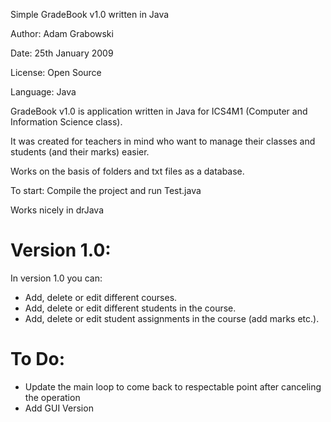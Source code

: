 Simple GradeBook v1.0 written in Java

Author:    Adam Grabowski

Date:      25th January 2009

License:   Open Source

Language:  Java


GradeBook v1.0 is application written in Java for ICS4M1 (Computer and Information Science class).

It was created for teachers in mind who want to manage their classes and students (and their marks) easier.

Works on the basis of folders and txt files as a database. 


To start: 
Compile the project and run Test.java

Works nicely in drJava


Version 1.0:
===================================================================
In version 1.0 you can:
-	Add, delete or edit different courses.
-	Add, delete or edit different students in the course.
-	Add, delete or edit student assignments in the course (add marks etc.).

To Do:
===================================================================
- Update the main loop to come back to respectable point after canceling the operation
- Add GUI Version
